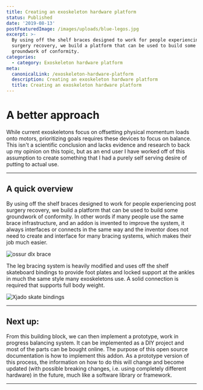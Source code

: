 ```yaml
---
title: Creating an exoskeleton hardware platform
status: Published
date: '2019-08-13'
postFeaturedImage: /images/uploads/blue-legos.jpg
excerpt: >-
  By using off the shelf braces designed to work for people experiencing post
  surgery recovery, we build a platform that can be used to build some
  groundwork of conformity.
categories:
  - category: Exoskeleton hardware platform
meta:
  canonicalLink: /exoskeleton-hardware-platform
  description: Creating an exoskeleton hardware platform
  title: Creating an exoskeleton hardware platform
---
```

# A better approach

While current exoskeletons focus on offsetting physical momentum loads onto motors, prioritizing goals requires these devices to focus on balance. This isn't a scientific conclusion and lacks evidence and research to back up my opinion on this topic, but as an end user I have worked off of this assumption to create something that I had a purely self serving desire of putting to actual use.

<hr />

## A quick overview

By using off the shelf braces designed to work for people experiencing post surgery recovery, we build a platform that can be used to build some groundwork of conformity. In other words if many people use the same brace infrastructure, and an addon is invented to improve the system, it always interfaces or connects in the same way and the inventor does not need to create and interface for many bracing systems, which makes their job much easier. 

![ossur dlx brace](/images/uploads/ossur-dlx.jpg)

The leg bracing system is heavily modified and uses off the shelf skateboard bindings to provide foot plates and locked support at the ankles in much the same style many exoskeletons use. A solid connection is required that supports full body weight. 

![Xjado skate bindings](/images/uploads/xsjado.jpg)

<hr />

## Next up:

From this building block, we can then implement a prototype, work in progress balancing system. It can be implemented as a DIY project and most of the parts can be bought online. The purpose of this open source documentation is how to implement this addon. As a prototype version of this process, the information on how to do this will change and become updated (with possible breaking changes, i.e. using completely different hardware) in the future, much like a software library or framework. 

<hr />
